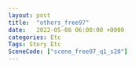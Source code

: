 ```yaml
---
layout: post
title:  "others_free97"
date:   2022-05-08 06:00:00 +0000
categories: Etc
Tags: Story Etc
SceneCode: ["scene_free97_q1_s20"]
---
```

